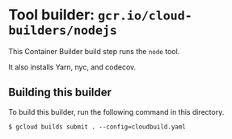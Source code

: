 # Tool builder: `gcr.io/cloud-builders/nodejs`

This Container Builder build step runs the `node` tool.

It also installs Yarn, nyc, and codecov.

## Building this builder

To build this builder, run the following command in this directory.

    $ gcloud builds submit . --config=cloudbuild.yaml
